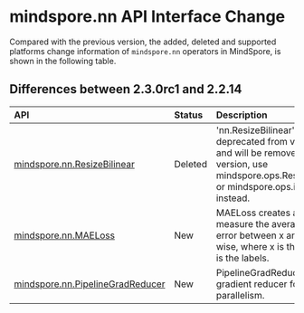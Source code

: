 # mindspore.nn API Interface Change

Compared with the previous version, the added, deleted and supported platforms change information of `mindspore.nn` operators in MindSpore, is shown in the following table.

## Differences between 2.3.0rc1 and 2.2.14

|API|Status|Description|Support Platform|Class
|:----|:----|:----|:----|:----
|[mindspore.nn.ResizeBilinear](https://mindspore.cn/docs/en/r2.2/api_python/nn/mindspore.nn.ResizeBilinear.html#mindspore.nn.ResizeBilinear)|Deleted|'nn.ResizeBilinear' is deprecated from version 2.0 and will be removed in a future version, use mindspore.ops.ResizeBilinearV2 or mindspore.ops.interpolate() instead.||Image Processing Layer
|[mindspore.nn.MAELoss](https://mindspore.cn/docs/en/r2.3.0rc1/api_python/nn/mindspore.nn.MAELoss.html#mindspore.nn.MAELoss)|New|MAELoss creates a criterion to measure the average absolute error between x and y element-wise, where x is the input and y is the labels.|r2.3.0rc1: Ascend/GPU/CPU|Loss Function
|[mindspore.nn.PipelineGradReducer](https://mindspore.cn/docs/en/r2.3.0rc1/api_python/nn/mindspore.nn.PipelineGradReducer.html#mindspore.nn.PipelineGradReducer)|New|PipelineGradReducer is a gradient reducer for pipeline parallelism.|r2.2: r2.3.0rc1: Ascend/GPU|Wrapper Layer
